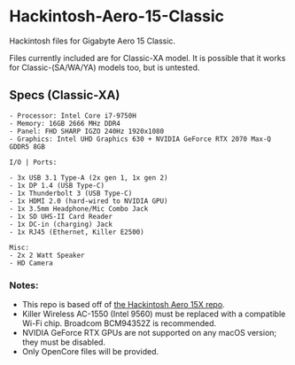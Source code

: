 # Hackintosh-Aero-15-Classic

Hackintosh files for Gigabyte Aero 15 Classic.

Files currently included are for Classic-XA model. It is possible that it works for Classic-(SA/WA/YA) models too, but is untested.

## Specs (Classic-XA)

```
- Processor: Intel Core i7-9750H
- Memory: 16GB 2666 MHz DDR4
- Panel: FHD SHARP IGZO 240Hz 1920x1080
- Graphics: Intel UHD Graphics 630 + NVIDIA GeForce RTX 2070 Max-Q GDDR5 8GB

I/O | Ports:

- 3x USB 3.1 Type-A (2x gen 1, 1x gen 2)
- 1x DP 1.4 (USB Type-C)
- 1x Thunderbolt 3 (USB Type-C)
- 1x HDMI 2.0 (hard-wired to NVIDIA GPU)
- 1x 3.5mm Headphone/Mic Combo Jack
- 1x SD UHS-II Card Reader
- 1x DC-in (charging) Jack
- 1x RJ45 (Ethernet, Killer E2500)

Misc:
- 2x 2 Watt Speaker
- HD Camera
```

### Notes:
* This repo is based off of [the Hackintosh Aero 15X repo](https://github.com/zacmks/Hackintosh-Aero-15X).
* Killer Wireless AC-1550 (Intel 9560) must be replaced with a compatible Wi-Fi chip. Broadcom BCM94352Z is recommended.
* NVIDIA GeForce RTX GPUs are not supported on any macOS version; they must be disabled.
* Only OpenCore files will be provided.
